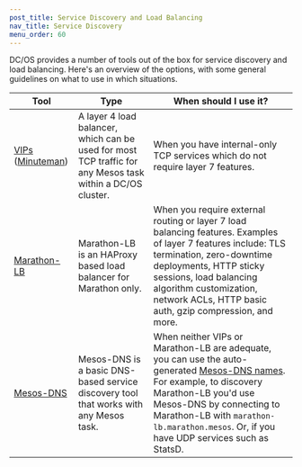 ```yaml
---
post_title: Service Discovery and Load Balancing
nav_title: Service Discovery
menu_order: 60
---
```


DC/OS provides a number of tools out of the box for service discovery and load balancing. Here's an overview of the options, with some general guidelines on what to use in which situations.

| Tool | Type | When should I use it? |
|----------------------------|-------------------------------------------------------------------------------------------------------------------------|-----------------------------------------------------------------------------------------------------------------------------------------------------------------------------------------------------------------------------------------------------|
| [VIPs][1] ([Minuteman][2]) | A layer 4 load balancer, which can be used for most TCP traffic for any Mesos task within a DC/OS cluster. | When you have internal-only TCP services which do not require layer 7 features. |
| [Marathon-LB][3] | Marathon-LB is an HAProxy based load balancer for Marathon only. | When you require external routing or layer 7 load balancing features. Examples of layer 7 features include: TLS termination, zero-downtime deployments, HTTP sticky sessions, load balancing algorithm customization, network ACLs, HTTP basic auth, gzip compression, and more. |
| [Mesos-DNS][4] | Mesos-DNS is a basic DNS-based service discovery tool that works with any Mesos task. | When neither VIPs or Marathon-LB are adequate, you can use the auto-generated [Mesos-DNS names][5]. For example, to discovery Marathon-LB you'd use Mesos-DNS by connecting to Marathon-LB with `marathon-lb.marathon.mesos`. Or, if you have UDP services such as StatsD. |

[1]: virtual-ip-addresses/
[2]: load-balancing/
[3]: marathon-lb/
[4]: mesos-dns/
[5]: dns-naming/
